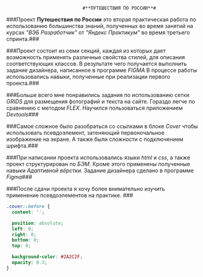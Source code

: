                                 #**ПУТЕШЕСТВИЯ ПО РОССИИ**#


###Проект **Путешествия по России** это вторая практическая работа по использованию большинства знаний, полученных во время занятий на курсах *"ВЭБ Разработчик"* от *"Яндекс Практикум"* во время третьего спринта.### 

###Проект состоит из семи секций, каждая из которых дает возможность применять различные свойства стилей, для описания соответствующих классов. В результате чего получается выполнить задание дизайнера, написанное в программе *FIGMA* В процессе работы использовались навыки, полученные при реализации первого проекта.###

###Больше всего мне понравились задания по использованию сетки *GRIDS* для размещения фотографий и текста на сайте. Гораздо легче по сравнению с методом *FLEX*. Научился пользоваться приложением *Devtools*###

###Самое сложное было разобраться со ссылками в блоке *Cover* чтобы использовать псевдоэлемент, затеняющий первоночальное изображение на экране. А также были сложности с подключением шрифта.###

###При написании проекта использовались языки *html* и *css*, а также проект структурирован по *БЭМ*. Кроме этого применены полученные навыки *Адаптивной вёрстки*. Задание дизайнера сделано в программе *Figma*###

###После сдачи проекта я хочу более внимательно изучить применение псевдоэлементов на практике. ###
```css
.cover::before {
  content: '';

  position: absolute;
  left: 0;
  right: 0;
  bottom: 0;
  top: 0;

  background-color: #2A2C2F;
  opacity: 0.3;
}
```
